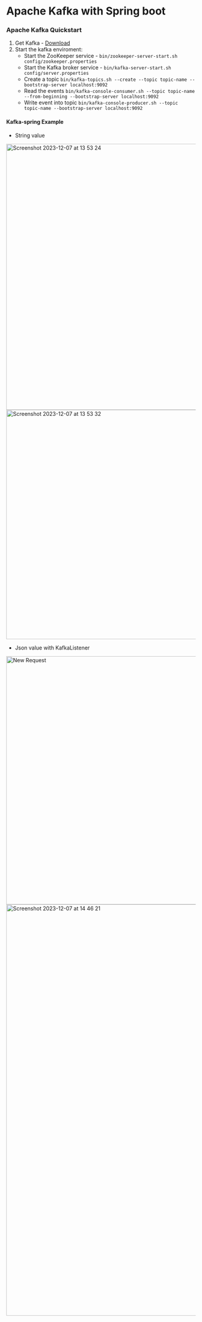 # Apache Kafka with Spring boot

### Apache Kafka Quickstart
1. Get Kafka - [Download](https://www.apache.org/dyn/closer.cgi?path=/kafka/3.6.0/kafka_2.13-3.6.0.tgz)
2. Start the kafka enviroment:
   - Start the ZooKeeper service - `bin/zookeeper-server-start.sh config/zookeeper.properties`
   - Start the Kafka broker service - `bin/kafka-server-start.sh config/server.properties`
   - Create a topic  `bin/kafka-topics.sh --create --topic topic-name --bootstrap-server localhost:9092`
   - Read the events `bin/kafka-console-consumer.sh --topic topic-name --from-beginning --bootstrap-server localhost:9092`
   - Write event into topic `bin/kafka-console-producer.sh --topic topic-name --bootstrap-server localhost:9092`

#### Kafka-spring Example
- String value
<img width="705" alt="Screenshot 2023-12-07 at 13 53 24" src="https://github.com/Oskilochka/kafka-spring/assets/57913900/66212a5a-39e0-4cc6-8438-bf39643218bc">
<img width="608" alt="Screenshot 2023-12-07 at 13 53 32" src="https://github.com/Oskilochka/kafka-spring/assets/57913900/739ef0ae-573f-425a-a886-d51fed2184f8">

- Json value with KafkaListener
<img width="658" alt="New Request" src="https://github.com/Oskilochka/kafka-spring/assets/57913900/ba780506-05ef-44a2-b1b1-dc0ef30b4d96">
<img width="1090" alt="Screenshot 2023-12-07 at 14 46 21" src="https://github.com/Oskilochka/kafka-spring/assets/57913900/a43f9a76-690f-41e5-adb3-807c5448985c">
